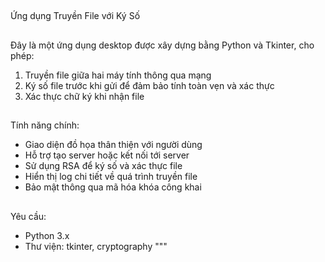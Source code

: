 ##
Ứng dụng Truyền File với Ký Số
##
Đây là một ứng dụng desktop được xây dựng bằng Python và Tkinter, cho phép:
1. Truyền file giữa hai máy tính thông qua mạng
2. Ký số file trước khi gửi để đảm bảo tính toàn vẹn và xác thực
3. Xác thực chữ ký khi nhận file
##
Tính năng chính:
- Giao diện đồ họa thân thiện với người dùng
- Hỗ trợ tạo server hoặc kết nối tới server
- Sử dụng RSA để ký số và xác thực file
- Hiển thị log chi tiết về quá trình truyền file
- Bảo mật thông qua mã hóa khóa công khai
##
Yêu cầu:
- Python 3.x
- Thư viện: tkinter, cryptography
"""
